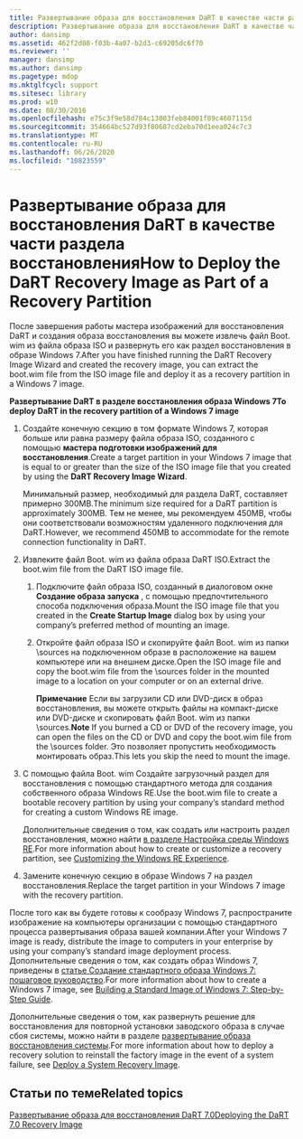 ```yaml
---
title: Развертывание образа для восстановления DaRT в качестве части раздела восстановления
description: Развертывание образа для восстановления DaRT в качестве части раздела восстановления
author: dansimp
ms.assetid: 462f2d08-f03b-4a07-b2d3-c69205dc6f70
ms.reviewer: ''
manager: dansimp
ms.author: dansimp
ms.pagetype: mdop
ms.mktglfcycl: support
ms.sitesec: library
ms.prod: w10
ms.date: 08/30/2016
ms.openlocfilehash: e75c3f9e58d784c13003feb84001f89c4607115d
ms.sourcegitcommit: 354664bc527d93f80687cd2eba70d1eea024c7c3
ms.translationtype: MT
ms.contentlocale: ru-RU
ms.lasthandoff: 06/26/2020
ms.locfileid: "10823559"
---
```

# <span data-ttu-id="48a09-103">Развертывание образа для восстановления DaRT в качестве части раздела восстановления</span><span class="sxs-lookup"><span data-stu-id="48a09-103">How to Deploy the DaRT Recovery Image as Part of a Recovery Partition</span></span>


<span data-ttu-id="48a09-104">После завершения работы мастера изображений для восстановления DaRT и создания образа восстановления вы можете извлечь файл Boot. wim из файла образа ISO и развернуть его как раздел восстановления в образе Windows 7.</span><span class="sxs-lookup"><span data-stu-id="48a09-104">After you have finished running the DaRT Recovery Image Wizard and created the recovery image, you can extract the boot.wim file from the ISO image file and deploy it as a recovery partition in a Windows 7 image.</span></span>

**<span data-ttu-id="48a09-105">Развертывание DaRT в разделе восстановления образа Windows 7</span><span class="sxs-lookup"><span data-stu-id="48a09-105">To deploy DaRT in the recovery partition of a Windows 7 image</span></span>**

1.  <span data-ttu-id="48a09-106">Создайте конечную секцию в том формате Windows 7, которая больше или равна размеру файла образа ISO, созданного с помощью **мастера подготовки изображений для восстановления**.</span><span class="sxs-lookup"><span data-stu-id="48a09-106">Create a target partition in your Windows 7 image that is equal to or greater than the size of the ISO image file that you created by using the **DaRT Recovery Image Wizard**.</span></span>

    <span data-ttu-id="48a09-107">Минимальный размер, необходимый для раздела DaRT, составляет примерно 300MB.</span><span class="sxs-lookup"><span data-stu-id="48a09-107">The minimum size required for a DaRT partition is approximately 300MB.</span></span> <span data-ttu-id="48a09-108">Тем не менее, мы рекомендуем 450MB, чтобы они соответствовали возможностям удаленного подключения для DaRT.</span><span class="sxs-lookup"><span data-stu-id="48a09-108">However, we recommend 450MB to accommodate for the remote connection functionality in DaRT.</span></span>

2.  <span data-ttu-id="48a09-109">Извлеките файл Boot. wim из файла образа DaRT ISO.</span><span class="sxs-lookup"><span data-stu-id="48a09-109">Extract the boot.wim file from the DaRT ISO image file.</span></span>

    1.  <span data-ttu-id="48a09-110">Подключите файл образа ISO, созданный в диалоговом окне **Создание образа запуска** , с помощью предпочтительного способа подключения образа.</span><span class="sxs-lookup"><span data-stu-id="48a09-110">Mount the ISO image file that you created in the **Create Startup Image** dialog box by using your company’s preferred method of mounting an image.</span></span>

    2.  <span data-ttu-id="48a09-111">Откройте файл образа ISO и скопируйте файл Boot. wim из папки \\sources на подключенном образе в расположение на вашем компьютере или на внешнем диске.</span><span class="sxs-lookup"><span data-stu-id="48a09-111">Open the ISO image file and copy the boot.wim file from the \\sources folder in the mounted image to a location on your computer or on an external drive.</span></span>

        <span data-ttu-id="48a09-112">**Примечание**  Если вы загрузили CD или DVD-диск в образ восстановления, вы можете открыть файлы на компакт-диске или DVD-диске и скопировать файл Boot. wim из папки \\sources.</span><span class="sxs-lookup"><span data-stu-id="48a09-112">**Note** If you burned a CD or DVD of the recovery image, you can open the files on the CD or DVD and copy the boot.wim file from the \\sources folder.</span></span> <span data-ttu-id="48a09-113">Это позволяет пропустить необходимость монтировать образ.</span><span class="sxs-lookup"><span data-stu-id="48a09-113">This lets you skip the need to mount the image.</span></span>

         

3.  <span data-ttu-id="48a09-114">С помощью файла Boot. wim Создайте загрузочный раздел для восстановления с помощью стандартного метода для создания собственного образа Windows RE.</span><span class="sxs-lookup"><span data-stu-id="48a09-114">Use the boot.wim file to create a bootable recovery partition by using your company’s standard method for creating a custom Windows RE image.</span></span>

    <span data-ttu-id="48a09-115">Дополнительные сведения о том, как создать или настроить раздел восстановления, можно найти [в разделе Настройка среды Windows RE](https://go.microsoft.com/fwlink/?LinkId=214222).</span><span class="sxs-lookup"><span data-stu-id="48a09-115">For more information about how to create or customize a recovery partition, see [Customizing the Windows RE Experience](https://go.microsoft.com/fwlink/?LinkId=214222).</span></span>

4.  <span data-ttu-id="48a09-116">Замените конечную секцию в образе Windows 7 на раздел восстановления.</span><span class="sxs-lookup"><span data-stu-id="48a09-116">Replace the target partition in your Windows 7 image with the recovery partition.</span></span>

<span data-ttu-id="48a09-117">После того как вы будете готовы к сообразу Windows 7, распространите изображение на компьютеры организации с помощью стандартного процесса развертывания образа вашей компании.</span><span class="sxs-lookup"><span data-stu-id="48a09-117">After your Windows 7 image is ready, distribute the image to computers in your enterprise by using your company’s standard image deployment process.</span></span> <span data-ttu-id="48a09-118">Дополнительные сведения о том, как создать образ Windows 7, приведены в [статье Создание стандартного образа Windows 7: пошаговое руководство](https://go.microsoft.com/fwlink/?LinkId=212103).</span><span class="sxs-lookup"><span data-stu-id="48a09-118">For more information about how to create a Windows 7 image, see [Building a Standard Image of Windows 7: Step-by-Step Guide](https://go.microsoft.com/fwlink/?LinkId=212103).</span></span>

<span data-ttu-id="48a09-119">Дополнительные сведения о том, как развернуть решение для восстановления для повторной установки заводского образа в случае сбоя системы, можно найти в разделе [развертывание образа восстановления системы](https://go.microsoft.com/fwlink/?LinkId=214221).</span><span class="sxs-lookup"><span data-stu-id="48a09-119">For more information about how to deploy a recovery solution to reinstall the factory image in the event of a system failure, see [Deploy a System Recovery Image](https://go.microsoft.com/fwlink/?LinkId=214221).</span></span>

## <span data-ttu-id="48a09-120">Статьи по теме</span><span class="sxs-lookup"><span data-stu-id="48a09-120">Related topics</span></span>


[<span data-ttu-id="48a09-121">Развертывание образа для восстановления DaRT 7.0</span><span class="sxs-lookup"><span data-stu-id="48a09-121">Deploying the DaRT 7.0 Recovery Image</span></span>](deploying-the-dart-70-recovery-image-dart-7.md)

 

 





